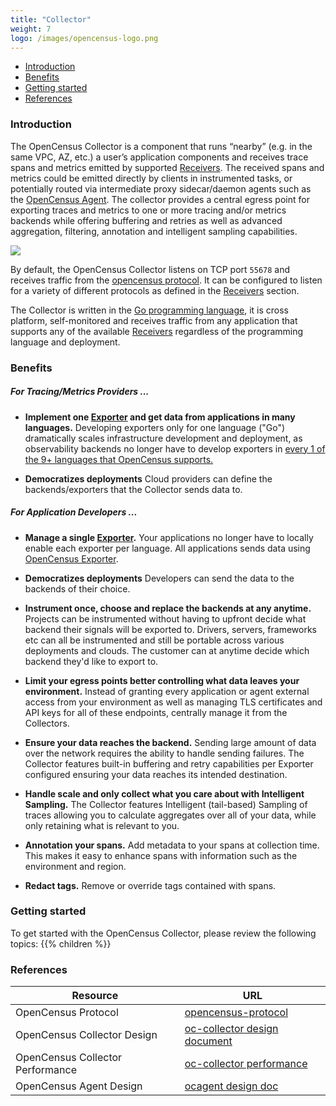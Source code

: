 ```yaml
---
title: "Collector"
weight: 7
logo: /images/opencensus-logo.png
---
```


- [Introduction](#introduction)
- [Benefits](#benefits)
- [Getting started](#getting-started)
- [References](#references)

### Introduction

The OpenCensus Collector is a component that runs “nearby” (e.g. in the same
VPC, AZ, etc.) a user’s application components and receives trace spans and
metrics emitted by supported [Receivers](/collector/receivers). The received
spans and metrics could be emitted directly by clients in instrumented tasks,
or potentially routed via intermediate proxy sidecar/daemon agents such as the
[OpenCensus Agent](/agent). The collector provides a central egress point for
exporting traces and metrics to one or more tracing and/or metrics backends
while offering buffering and retries as well as advanced aggregation,
filtering, annotation and intelligent sampling capabilities.

![](/images/opencensus-service-deployment-models.png)

By default, the OpenCensus Collector listens on TCP port `55678` and receives
traffic from the [opencensus
protocol](https://github.com/census-instrumentation/opencensus-proto/tree/master/src/opencensus/proto/agent).
It can be configured to listen for a variety of different protocols as defined
in the [Receivers](/collector/receivers) section.

The Collector is written in the [Go programming language](https://golang.org/),
it is cross platform, self-monitored and receives traffic from any application
that supports any of the available [Receivers](/collector/receivers) regardless
of the programming language and deployment.

### Benefits

##### For Tracing/Metrics Providers ...

* <b>Implement one [Exporter](/collector/exporters) and get data from applications in many languages.</b>
Developing exporters only for one language ("Go") dramatically scales
infrastructure development and deployment, as observability backends no longer
have to develop exporters in [every 1 of the 9+ languages that OpenCensus
supports.](/language-support)

* <b>Democratizes deployments</b>
Cloud providers can define the backends/exporters that the Collector sends data to.

##### For Application Developers ...

* <b>Manage a single [Exporter](/collector/exporter).</b>
Your applications no longer have to locally enable each exporter per language.
All applications sends data using [OpenCensus
Exporter](/collector/exporters/opencensus).

* <b>Democratizes deployments</b>
Developers can send the data to the backends of their choice.

* <b>Instrument once, choose and replace the backends at any anytime.</b>
Projects can be instrumented without having to upfront decide what backend their signals will be exported to.
Drivers, servers, frameworks etc can all be instrumented and still be portable across various deployments and clouds. The customer
can at anytime decide which backend they'd like to export to.

* <b>Limit your egress points better controlling what data leaves your environment.</b>
Instead of granting every application or agent external access from your
environment as well as managing TLS certificates and API keys for all of these
endpoints, centrally manage it from the Collectors.

* <b>Ensure your data reaches the backend.</b>
Sending large amount of data over the network requires the ability to handle
sending failures. The Collector features built-in buffering and retry
capabilities per Exporter configured ensuring your data reaches its intended
destination.

* <b>Handle scale and only collect what you care about with Intelligent Sampling.</b>
The Collector features Intelligent (tail-based) Sampling of traces allowing you
to calculate aggregates over all of your data, while only retaining what is
relevant to you.

* <b>Annotation your spans.</b>
Add metadata to your spans at collection time. This makes it easy to enhance
spans with information such as the environment and region.

* <b>Redact tags.</b>
Remove or override tags contained with spans.

### Getting started

To get started with the OpenCensus Collector, please review the following topics:
{{% children %}}

### References

Resource|URL
---|---
OpenCensus Protocol|[opencensus-protocol](https://github.com/census-instrumentation/opencensus-proto/tree/master/src/opencensus/proto/agent)
OpenCensus Collector Design|[oc-collector design document](https://github.com/census-instrumentation/opencensus-service/blob/master/DESIGN.md#opencensus-collector)
OpenCensus Collector Performance|[oc-collector performance](https://github.com/census-instrumentation/opencensus-service/blob/master/PERFORMANCE.md)
OpenCensus Agent Design|[ocagent design doc](https://github.com/census-instrumentation/opencensus-service/blob/master/DESIGN.md#opencensus-agent)
